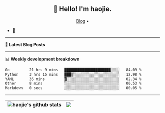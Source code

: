 <h2 align="center">👋 Hello! I'm haojie.</h2>
<p align="center">
  <a href="https://aoyouer.com">Blog</a> •
</p>


- 🔭 


-------

**📝 Latest Blog Posts**


-------

📊 **Weekly development breakdown**
<!--START_SECTION:waka-->

```txt
Go         21 hrs 9 mins   █████████████████████░░░░   84.09 %
Python     3 hrs 15 mins   ███▒░░░░░░░░░░░░░░░░░░░░░   12.98 %
YAML       35 mins         ▓░░░░░░░░░░░░░░░░░░░░░░░░   02.34 %
Other      8 mins          ░░░░░░░░░░░░░░░░░░░░░░░░░   00.53 %
Markdown   0 secs          ░░░░░░░░░░░░░░░░░░░░░░░░░   00.05 %
```

<!--END_SECTION:waka-->

-------



| <img align="center" src="https://github-readme-stats.vercel.app/api?username=haojie06&show_icons=true&theme=graywhite&show_icons=true&count_private=true&include_all_commits=true&hide_border=true" alt="haojie's github stats" /> | <img align="center" src="https://github-readme-stats.vercel.app/api/top-langs/?username=haojie06&layout=compact&theme=graywhite&hide_border=true&hide=css,html" /> |
| ------------- | ------------- |


